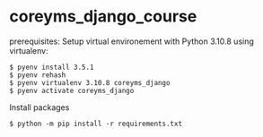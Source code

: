 # coreyms_django_course

prerequisites:
Setup virtual environement with Python 3.10.8 using virtualenv:
```
$ pyenv install 3.5.1
$ pyenv rehash
$ pyenv virtualenv 3.10.8 coreyms_django
$ pyenv activate coreyms_django
```
Install packages
```
$ python -m pip install -r requirements.txt
```
